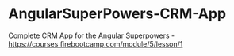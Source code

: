 # AngularSuperPowers-CRM-App
Complete CRM App for the Angular Superpowers - https://courses.firebootcamp.com/module/5/lesson/1
